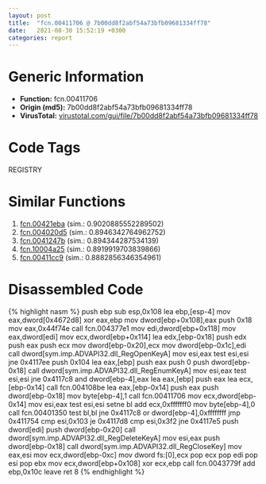 ```yaml
---
layout: post
title:  "fcn.00411706 @ 7b00dd8f2abf54a73bfb09681334ff78"
date:   2021-08-30 15:52:19 +0300
categories: report
---
```


# Generic Information
- **Function:** fcn.00411706
- **Origin (md5):** 7b00dd8f2abf54a73bfb09681334ff78
- **VirusTotal:** [virustotal.com/gui/file/7b00dd8f2abf54a73bfb09681334ff78][virustotal_ref]

# Code Tags
<span class="tag" id="REGISTRY">REGISTRY</span>


# Similar Functions

1. [fcn.00421eba][similar_1_ref] (sim.: 0.9020885552289502)
2. [fcn.004020d5][similar_2_ref] (sim.: 0.8946342764962752)
3. [fcn.0041247b][similar_3_ref] (sim.: 0.894344287534139)
4. [fcn.10004a25][similar_4_ref] (sim.: 0.8919919703839866)
5. [fcn.00411cc9][similar_5_ref] (sim.: 0.8882856346354961)


# Disassembled Code

{% highlight nasm %}
push ebp
sub esp,0x108
lea ebp,[esp-4]
mov eax,dword[0x4672d8]
xor eax,ebp
mov dword[ebp+0x108],eax
push 0x18
mov eax,0x44f74e
call fcn.004377e1
mov edi,dword[ebp+0x118]
mov eax,dword[edi]
mov ecx,dword[ebp+0x114]
lea edx,[ebp-0x18]
push edx
push eax
push ecx
mov dword[ebp-0x20],ecx
mov dword[ebp-0x1c],edi
call dword[sym.imp.ADVAPI32.dll_RegOpenKeyA]
mov esi,eax
test esi,esi
jne 0x4117ee
push 0x104
lea eax,[ebp]
push eax
push 0
push dword[ebp-0x18]
call dword[sym.imp.ADVAPI32.dll_RegEnumKeyA]
mov esi,eax
test esi,esi
jne 0x4117c8
and dword[ebp-4],eax
lea eax,[ebp]
push eax
lea ecx,[ebp-0x14]
call fcn.004108be
lea eax,[ebp-0x14]
push eax
push dword[ebp-0x18]
mov byte[ebp-4],1
call fcn.00411706
mov ecx,dword[ebp-0x14]
mov esi,eax
test esi,esi
setne bl
add ecx,0xfffffff0
mov byte[ebp-4],0
call fcn.00401350
test bl,bl
jne 0x4117c8
or dword[ebp-4],0xffffffff
jmp 0x411754
cmp esi,0x103
je 0x4117d8
cmp esi,0x3f2
jne 0x4117e5
push dword[edi]
push dword[ebp-0x20]
call dword[sym.imp.ADVAPI32.dll_RegDeleteKeyA]
mov esi,eax
push dword[ebp-0x18]
call dword[sym.imp.ADVAPI32.dll_RegCloseKey]
mov eax,esi
mov ecx,dword[ebp-0xc]
mov dword fs:[0],ecx
pop ecx
pop edi
pop esi
pop ebx
mov ecx,dword[ebp+0x108]
xor ecx,ebp
call fcn.0043779f
add ebp,0x10c
leave 
ret 8
{% endhighlight %}


[similar_1_ref]: /report/fcn.00421eba@59aef7c08025d70f84c85db2092fc99e
[similar_2_ref]: /report/fcn.004020d5@6c5b0418e4a4c57d99cda47d2717045d
[similar_3_ref]: /report/fcn.0041247b@7b00dd8f2abf54a73bfb09681334ff78
[similar_4_ref]: /report/fcn.10004a25@481b545f5c18f2fce1caac67ddc419e8
[similar_5_ref]: /report/fcn.00411cc9@7b00dd8f2abf54a73bfb09681334ff78
[virustotal_ref]: https://www.virustotal.com/gui/file/7b00dd8f2abf54a73bfb09681334ff78
